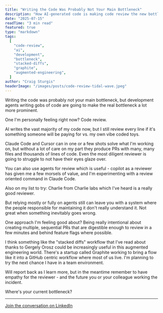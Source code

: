```yaml
---
title: "Writing the Code Was Probably Not Your Main Bottleneck"
description: "How AI-generated code is making code review the new bottleneck and strategies to manage it effectively"
date: "2025-07-15"
readTime: "3 min read"
featured: true
type: "markdown"
tags:
  [
    "code-review",
    "ai",
    "development",
    "bottleneck",
    "stacked-diffs",
    "graphite",
    "augmented-engineering",
  ]
author: "Craig Sturgis"
headerImage: "/images/posts/code-review-tidal-wave.jpeg"
---
```


Writing the code was probably not your main bottleneck, but development agents writing gobs of code are going to make the real bottleneck a lot more prominent.

One I'm personally feeling right now? Code review.

AI writes the vast majority of my code now, but I still review every line if it's something someone will be paying for vs. my own vibe coded toys.

Claude Code and Cursor can in one or a few shots solve what I'm working on, but without a lot of care on my part they produce PRs with many, many files and thousands of lines of code. Even the most diligent reviewer is going to struggle to not have their eyes glaze over.

You can also use agents for review which is useful - copilot as a reviewer has given me a few morsels of value, and I'm experimenting with a review oriented command in Claude Code.

Also on my list to try: Charlie from Charlie labs which I've heard is a really good reviewer.

But relying mostly or fully on agents still can leave you with a system where the people responsible for maintaining it don't really understand it. Not great when something inevitably goes wrong.

One approach I'm feeling good about? Being really intentional about creating multiple, sequential PRs that are digestible enough to review in a few minutes and behind feature flags where possible.

I think something like the "stacked diffs" workflow that I've read about thanks to Gergely Orosz could be increasingly useful in this augmented engineering world. There's a startup called Graphite working to bring a flow like it into a GitHub centric workflow where most of us live. I'm planning to try the next chance I have in a team environment.

Will report back as I learn more, but in the meantime remember to have empathy for the reviewer - and the future you or your colleague working the incident.

Where's your current bottleneck?

---

[Join the conversation on LinkedIn](https://www.linkedin.com/posts/craigsturgis_writing-the-code-was-probably-not-your-main-activity-7350924560164114432-nwFD/)
